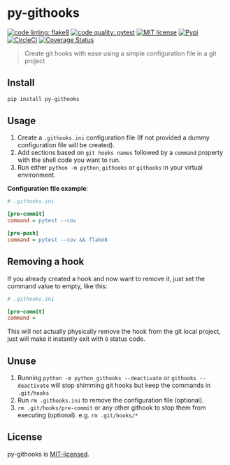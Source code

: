 # py-githooks

[![code linting: flake8](https://img.shields.io/badge/lint-flake8-blue.svg)](http://flake8.pycqa.org/) [![code quality: pytest](https://img.shields.io/badge/test-pytest-green.svg)](https://docs.pytest.org/) [![MIT license](https://img.shields.io/badge/License-MIT-blue.svg)](https://lbesson.mit-license.org/) [![Pypi](https://img.shields.io/pypi/v/py-githooks)](https://pypi.org/project/py-githooks/) [![CircleCI](https://circleci.com/gh/iamogbz/python-githooks.svg?style=svg)](https://circleci.com/gh/iamogbz/python-githooks)
[![Coverage Status](https://coveralls.io/repos/github/iamogbz/python-githooks/badge.svg?branch=master)](https://coveralls.io/github/iamogbz/python-githooks?branch=master)

> Create git hooks with ease using a simple configuration file in a git project

## Install

```bash
pip install py-githooks
```

## Usage

1. Create a `.githooks.ini` configuration file (If not provided a dummy configuration file will be created).
2. Add sections based on `git hooks names` followed by a `command` property with the shell code you want to run.
3. Run either `python -m python_githooks` or `githooks` in your virtual environment.

**Configuration file example**:

```ini
# .githooks.ini

[pre-commit]
command = pytest --cov

[pre-push]
command = pytest --cov && flake8
```

## Removing a hook

If you already created a hook and now want to remove it, just set the command value to empty, like this:

```ini
# .githooks.ini

[pre-commit]
command =
```

This will not actually physically remove the hook from the git local project, just will make it instantly exit with `0` status code.

## Unuse

1. Running `python -m python_githooks --deactivate` or `githooks --deactivate` will stop shimming git hooks but keep the commands in `.git/hooks`
2. Run `rm .githooks.ini` to remove the configuration file (optional).
3. `rm .git/hooks/pre-commit` or any other githook to stop them from executing (optional).
   e.g. `rm .git/hooks/*`

## License

py-githooks is [MIT-licensed](LICENSE).
